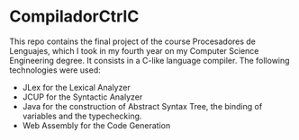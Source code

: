 # CompiladorCtrlC
This repo contains the final project of the course Procesadores de Lenguajes, which I took in my fourth year on my Computer Science Engineering degree. It consists in a C-like language compiler. The following technologies were used: 
* JLex for the Lexical Analyzer 
* JCUP for the Syntactic Analyzer 
* Java for the construction of Abstract Syntax Tree, the binding of variables and the typechecking. 
* Web Assembly for the Code Generation
